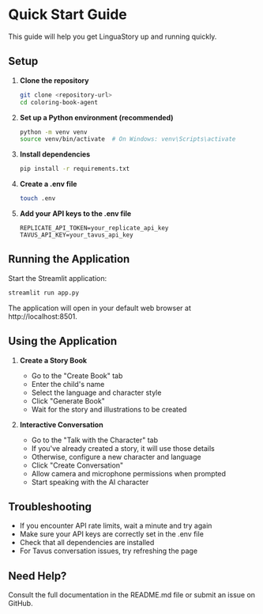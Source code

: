 # Quick Start Guide

This guide will help you get LinguaStory up and running quickly.

## Setup

1. **Clone the repository**
   ```bash
   git clone <repository-url>
   cd coloring-book-agent
   ```

2. **Set up a Python environment (recommended)**
   ```bash
   python -m venv venv
   source venv/bin/activate  # On Windows: venv\Scripts\activate
   ```

3. **Install dependencies**
   ```bash
   pip install -r requirements.txt
   ```

4. **Create a .env file**
   ```bash
   touch .env
   ```

5. **Add your API keys to the .env file**
   ```
   REPLICATE_API_TOKEN=your_replicate_api_key
   TAVUS_API_KEY=your_tavus_api_key
   ```

## Running the Application

Start the Streamlit application:
```bash
streamlit run app.py
```

The application will open in your default web browser at http://localhost:8501.

## Using the Application

1. **Create a Story Book**
   - Go to the "Create Book" tab
   - Enter the child's name
   - Select the language and character style
   - Click "Generate Book"
   - Wait for the story and illustrations to be created

2. **Interactive Conversation**
   - Go to the "Talk with the Character" tab
   - If you've already created a story, it will use those details
   - Otherwise, configure a new character and language
   - Click "Create Conversation"
   - Allow camera and microphone permissions when prompted
   - Start speaking with the AI character

## Troubleshooting

- If you encounter API rate limits, wait a minute and try again
- Make sure your API keys are correctly set in the .env file
- Check that all dependencies are installed
- For Tavus conversation issues, try refreshing the page

## Need Help?

Consult the full documentation in the README.md file or submit an issue on GitHub.
